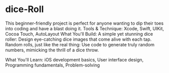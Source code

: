 # dice-Roll
This beginner-friendly project is perfect for anyone wanting to dip their toes into coding and have a blast doing it.
Tools & Technique: Xcode, Swift, UIKit, Cocoa Touch, AutoLayout
What You'll Build:
    A simple yet stunning dice roller: Design eye-catching dice images that come alive with each tap.
Random rolls, just like the real thing: Use code to generate truly random numbers, mimicking the thrill of a dice throw.

What You'll Learn:
  iOS development basics, User interface design, Programming fundamentals, Problem-solving
